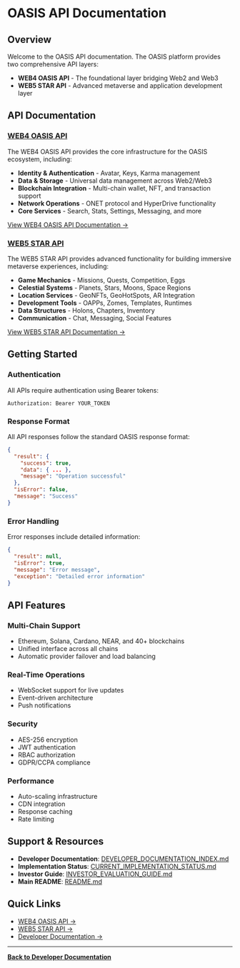 # OASIS API Documentation

## Overview

Welcome to the OASIS API documentation. The OASIS platform provides two comprehensive API layers:

- **WEB4 OASIS API** - The foundational layer bridging Web2 and Web3
- **WEB5 STAR API** - Advanced metaverse and application development layer

## API Documentation

### [WEB4 OASIS API](WEB4%20OASIS%20API/README.md)

The WEB4 OASIS API provides the core infrastructure for the OASIS ecosystem, including:

- **Identity & Authentication** - Avatar, Keys, Karma management
- **Data & Storage** - Universal data management across Web2/Web3
- **Blockchain Integration** - Multi-chain wallet, NFT, and transaction support
- **Network Operations** - ONET protocol and HyperDrive functionality
- **Core Services** - Search, Stats, Settings, Messaging, and more

[View WEB4 OASIS API Documentation →](WEB4%20OASIS%20API/README.md)

### [WEB5 STAR API](WEB5%20STAR%20API/README.md)

The WEB5 STAR API provides advanced functionality for building immersive metaverse experiences, including:

- **Game Mechanics** - Missions, Quests, Competition, Eggs
- **Celestial Systems** - Planets, Stars, Moons, Space Regions
- **Location Services** - GeoNFTs, GeoHotSpots, AR Integration
- **Development Tools** - OAPPs, Zomes, Templates, Runtimes
- **Data Structures** - Holons, Chapters, Inventory
- **Communication** - Chat, Messaging, Social Features

[View WEB5 STAR API Documentation →](WEB5%20STAR%20API/README.md)

## Getting Started

### Authentication

All APIs require authentication using Bearer tokens:

```http
Authorization: Bearer YOUR_TOKEN
```

### Response Format

All API responses follow the standard OASIS response format:

```json
{
  "result": {
    "success": true,
    "data": { ... },
    "message": "Operation successful"
  },
  "isError": false,
  "message": "Success"
}
```

### Error Handling

Error responses include detailed information:

```json
{
  "result": null,
  "isError": true,
  "message": "Error message",
  "exception": "Detailed error information"
}
```

## API Features

### Multi-Chain Support
- Ethereum, Solana, Cardano, NEAR, and 40+ blockchains
- Unified interface across all chains
- Automatic provider failover and load balancing

### Real-Time Operations
- WebSocket support for live updates
- Event-driven architecture
- Push notifications

### Security
- AES-256 encryption
- JWT authentication
- RBAC authorization
- GDPR/CCPA compliance

### Performance
- Auto-scaling infrastructure
- CDN integration
- Response caching
- Rate limiting

## Support & Resources

- **Developer Documentation**: [DEVELOPER_DOCUMENTATION_INDEX.md](../DEVELOPER_DOCUMENTATION_INDEX.md)
- **Implementation Status**: [CURRENT_IMPLEMENTATION_STATUS.md](../../CURRENT_IMPLEMENTATION_STATUS.md)
- **Investor Guide**: [INVESTOR_EVALUATION_GUIDE.md](../../INVESTOR_EVALUATION_GUIDE.md)
- **Main README**: [README.md](../../../README.md)

## Quick Links

- [WEB4 OASIS API →](WEB4%20OASIS%20API/README.md)
- [WEB5 STAR API →](WEB5%20STAR%20API/README.md)
- [Developer Documentation →](../DEVELOPER_DOCUMENTATION_INDEX.md)

---

**[Back to Developer Documentation](../DEVELOPER_DOCUMENTATION_INDEX.md)**
